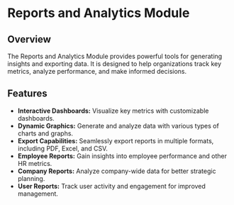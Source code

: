 # Reports and Analytics Module

## Overview
The Reports and Analytics Module provides powerful tools for generating insights and exporting data. It is designed to help organizations track key metrics, analyze performance, and make informed decisions.

## Features
- **Interactive Dashboards:** Visualize key metrics with customizable dashboards.
- **Dynamic Graphics:** Generate and analyze data with various types of charts and graphs.
- **Export Capabilities:** Seamlessly export reports in multiple formats, including PDF, Excel, and CSV.
- **Employee Reports:** Gain insights into employee performance and other HR metrics.
- **Company Reports:** Analyze company-wide data for better strategic planning.
- **User Reports:** Track user activity and engagement for improved management.

